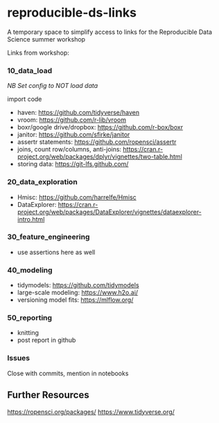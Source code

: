 # reproducible-ds-links
A temporary space to simplify access to links for the Reproducible Data Science summer workshop

Links from workshop:

### 10_data_load

*NB Set config to NOT load data*

import code
- haven: https://github.com/tidyverse/haven
- vroom: https://github.com/r-lib/vroom
- boxr/google drive/dropbox: https://github.com/r-box/boxr
- janitor: https://github.com/sfirke/janitor
- assertr statements: https://github.com/ropensci/assertr
- joins, count row/columns, anti-joins: https://cran.r-project.org/web/packages/dplyr/vignettes/two-table.html
- storing data: https://git-lfs.github.com/

### 20_data_exploration

- Hmisc: https://github.com/harrelfe/Hmisc
- DataExplorer: https://cran.r-project.org/web/packages/DataExplorer/vignettes/dataexplorer-intro.html

### 30_feature_engineering

- use assertions here as well

### 40_modeling

- tidymodels: https://github.com/tidymodels
- large-scale modeling: https://www.h2o.ai/
- versioning model fits: https://mlflow.org/

### 50_reporting
- knitting
- post report in github 

### Issues

Close with commits, mention in notebooks

## Further Resources
https://ropensci.org/packages/
https://www.tidyverse.org/
